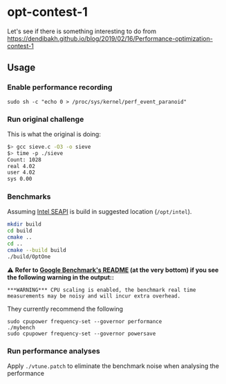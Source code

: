 # opt-contest-1
Let's see if there is something interesting to do from https://dendibakh.github.io/blog/2019/02/16/Performance-optimization-contest-1

## Usage 

### Enable performance recording

```
sudo sh -c "echo 0 > /proc/sys/kernel/perf_event_paranoid"
```

### Run original challenge

This is what the original is doing:

```bash
$> gcc sieve.c -O3 -o sieve
$> time -p ./sieve
Count: 1028
real 4.02
user 4.02
sys 0.00
```

### Benchmarks

Assuming [Intel SEAPI](https://github.com/intel/IntelSEAPI) is build in suggested location (`/opt/intel`).

```bash
mkdir build
cd build
cmake ..
cd ..
cmake --build build
./build/OptOne
```

:warning: **Refer to [Google Benchmark's README](https://github.com/google/benchmark) (at the very bottom) if you see the following warning in the output::**
```
***WARNING*** CPU scaling is enabled, the benchmark real time measurements may be noisy and will incur extra overhead.
```

They currently recommend the following
```
sudo cpupower frequency-set --governor performance
./mybench
sudo cpupower frequency-set --governor powersave
```

### Run performance analyses

Apply `./vtune.patch` to eliminate the benchmark noise when analysing the performance
